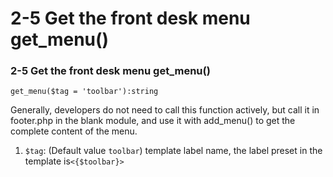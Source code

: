 # 2-5 Get the front desk menu get\_menu\(\)

### 2-5 Get the front desk menu get\_menu\(\)

```text
get_menu($tag = 'toolbar'):string
```

Generally, developers do not need to call this function actively, but call it in footer.php in the blank module, and use it with add\_menu\(\) to get the complete content of the menu.

1. `$tag`: \(Default value `toolbar`\) template label name, the label preset in the template is`<{$toolbar}>`

